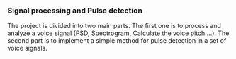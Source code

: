 ### Signal processing and Pulse detection

The project is divided into two main parts. The first one is to process and analyze a voice signal (PSD, Spectrogram, Calculate the voice pitch ...). The second part is to implement a simple method for pulse detection in a set of voice signals.
